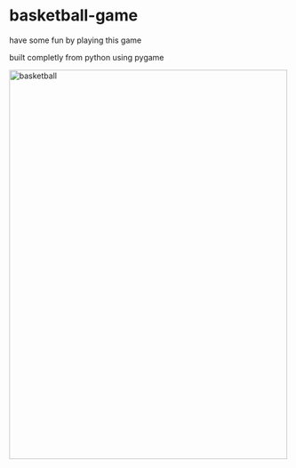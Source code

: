 # basketball-game
have some fun by playing this game

built completly from python using pygame

<img alt="basketball" src="https://i.pinimg.com/736x/c3/3d/ea/c33deae6f3d213fab524de53f179a701.jpg" height=700 width=500>
